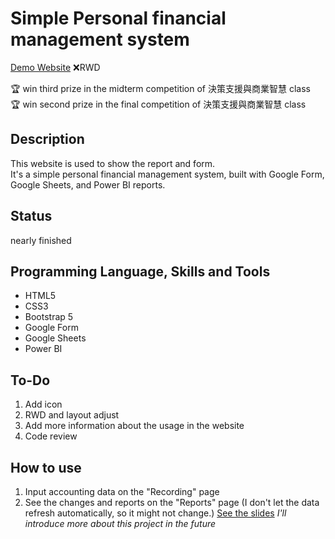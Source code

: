 # Simple Personal financial management system 
[Demo Website](https://kagari0803.github.io/financial-management-by-PowerBI/)
❌RWD  

🏆 win third prize in the midterm competition of 決策支援與商業智慧 class  
🏆 win second prize in the final competition of 決策支援與商業智慧 class  

## Description
This website is used to show the report and form.  
It's a simple personal financial management system, built with Google Form, Google Sheets, and Power BI reports.

## Status
nearly finished

## Programming Language, Skills and Tools
* HTML5
* CSS3
* Bootstrap 5
* Google Form
* Google Sheets
* Power BI

## To-Do
1. Add icon
2. RWD and layout adjust
3. Add more information about the usage in the website
4. Code review

## How to use
1. Input accounting data on the "Recording" page
2. See the changes and reports on the "Reports" page (I don't let the data refresh automatically, so it might not change.)
[See the slides](https://docs.google.com/presentation/d/e/2PACX-1vTBrpAGdekcap2dbbZyDX5fPRMXBdX0wQ3uK4UQUj42POpYLzOYIxW-9RX0xkrcSi5SVK71Vp-YI2pu/pub?start=true&loop=true&delayms=3000)
*I'll introduce more about this project in the future*
